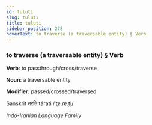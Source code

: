 ```yaml
---
id: tulutı
slug: tulutı
title: tulutı
sidebar_position: 278
hoverText: to traverse (a traversable entity) § Verb
---
```


### to traverse (a traversable entity) § Verb

**Verb**: to passthrough/cross/traverse

**Noun**: a traversable entity

**Modifier**: passed/crossed/traversed

Sanskrit तरति tárati /ˈt̪ɐ.ɾɐ.t̪i/

*Indo-Iranian Language Family*